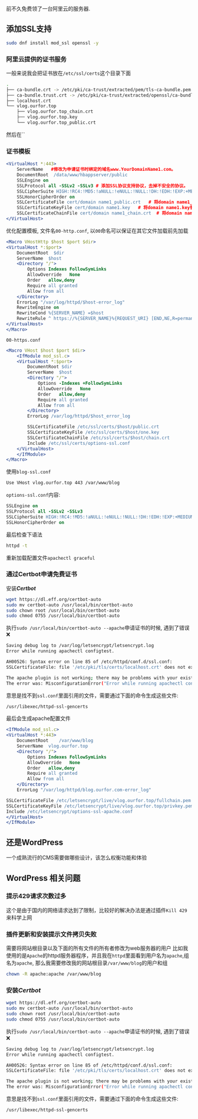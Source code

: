 前不久免费领了一台阿里云的服务器.
<!--more-->
## 添加SSL支持
```bash
sudo dnf install mod_ssl openssl -y
```

### 阿里云提供的证书服务

一般来说我会把证书放在`/etc/ssl/certs`这个目录下面
```bash
.
├── ca-bundle.crt -> /etc/pki/ca-trust/extracted/pem/tls-ca-bundle.pem
├── ca-bundle.trust.crt -> /etc/pki/ca-trust/extracted/openssl/ca-bundle.trust.crt
├── localhost.crt
└── vlog.ourfor.top
    ├── vlog.ourfor.top_chain.crt
    ├── vlog.ourfor.top.key
    └── vlog.ourfor.top_public.crt
```
然后在``

### 证书模板
```apache
<VirtualHost *:443>     
    ServerName   #修改为申请证书时绑定的域名www.YourDomainName1.com。                    
    DocumentRoot  /data/www/hbappserver/public          
    SSLEngine on   
    SSLProtocol all -SSLv2 -SSLv3 # 添加SSL协议支持协议，去掉不安全的协议。
    SSLCipherSuite HIGH:!RC4:!MD5:!aNULL:!eNULL:!NULL:!DH:!EDH:!EXP:+MEDIUM   # 修改加密套件。
    SSLHonorCipherOrder on
    SSLCertificateFile cert/domain name1_public.crt   # 将domain name1_public.crt替换成您证书文件名。
    SSLCertificateKeyFile cert/domain name1.key   # 将domain name1.key替换成您证书的密钥文件名。
    SSLCertificateChainFile cert/domain name1_chain.crt  # 将domain name1_chain.crt替换成您证书的密钥文件名；证书链开头如果有#字符，请删除。
</VirtualHost>
```

优化配置模板, 文件名`00-http.conf`, 以`00`命名可以保证在其它文件加载前先加载
```apache
<Macro VHostHttp $host $port $dir>
<VirtualHost *:$port>
    DocumentRoot  $dir
    ServerName  $host
    <Directory "/">
        Options Indexes FollowSymLinks
        AllowOverride   None
        Order   allow,deny
        Require all granted
        Allow from all
    </Directory>
    ErrorLog "/var/log/httpd/$host-error_log"
    RewriteEngine on
    RewriteCond %{SERVER_NAME} =$host
    RewriteRule ^ https://%{SERVER_NAME}%{REQUEST_URI} [END,NE,R=permanent]
</VirtualHost>
</Macro>
```

`00-https.conf`
```apache
<Macro VHost $host $port $dir>
	<IfModule mod_ssl.c>
	<VirtualHost *:$port>
	    DocumentRoot $dir
	    ServerName  $host
	    <Directory "/">
	        Options -Indexes +FollowSymLinks
	        AllowOverride   None
	        Order   allow,deny
	        Require all granted
	        Allow from all
	    </Directory>
	    ErrorLog /var/log/httpd/$host_error_log

	    SSLCertificateFile /etc/ssl/certs/$host/public.crt
	    SSLCertificateKeyFile /etc/ssl/certs/$host/one.key
	    SSLCertificateChainFile /etc/ssl/certs/$host/chain.crt
		Include /etc/ssl/certs/options-ssl.conf
	</VirtualHost>
	</IfModule>
</Macro>
```

使用`blog-ssl.conf`
```apache
Use VHost vlog.ourfor.top 443 /var/www/blog
```

`options-ssl.conf`内容:
```apache
SSLEngine on   
SSLProtocol all -SSLv2 -SSLv3
SSLCipherSuite HIGH:!RC4:!MD5:!aNULL:!eNULL:!NULL:!DH:!EDH:!EXP:+MEDIUM
SSLHonorCipherOrder on
```

最后检查下语法
```bash
httpd -t
```
重新加载配置文件`apachectl graceful`


### 通过Certbot申请免费证书

安装***Certbot***
```bash
wget https://dl.eff.org/certbot-auto
sudo mv certbot-auto /usr/local/bin/certbot-auto
sudo chown root /usr/local/bin/certbot-auto
sudo chmod 0755 /usr/local/bin/certbot-auto
```

执行`sudo /usr/local/bin/certbot-auto --apache`申请证书的时候, 遇到了错误❌
```bash
Saving debug log to /var/log/letsencrypt/letsencrypt.log
Error while running apachectl configtest.

AH00526: Syntax error on line 85 of /etc/httpd/conf.d/ssl.conf:
SSLCertificateFile: file '/etc/pki/tls/certs/localhost.crt' does not exist or is empty

The apache plugin is not working; there may be problems with your existing configuration.
The error was: MisconfigurationError("Error while running apachectl configtest.\n\nAH00526: Syntax error on line 85 of /etc/httpd/conf.d/ssl.conf:\nSSLCertificateFile: file '/etc/pki/tls/certs/localhost.crt' does not exist or is empty\n",)
```
意思是找不到`ssl.conf`里面引用的文件，需要通过下面的命令生成这些文件:
```bash
/usr/libexec/httpd-ssl-gencerts
```

最后会生成apache配置文件
```apache
<IfModule mod_ssl.c>
<VirtualHost *:443>
    DocumentRoot    /var/www/blog
    ServerName  vlog.ourfor.top
    <Directory "/">
        Options Indexes FollowSymLinks
        AllowOverride   None
        Order   allow,deny
        Require all granted
        Allow from all
    </Directory>
    ErrorLog "/var/log/httpd/blog.ourfor.com-error_log"

SSLCertificateFile /etc/letsencrypt/live/vlog.ourfor.top/fullchain.pem
SSLCertificateKeyFile /etc/letsencrypt/live/vlog.ourfor.top/privkey.pem
Include /etc/letsencrypt/options-ssl-apache.conf
</VirtualHost>
</IfModule>
```

## 还是WordPress
一个成熟流行的CMS需要做哪些设计，该怎么权衡功能和体验

## WordPress 相关问题

### 提示429请求次数过多
这个是由于国内的网络请求达到了限制，比较好的解决办法是通过插件`Kill 429`来科学上网

### 插件更新和安装提示文件拷贝失败
需要将网站根目录以及下面的所有文件的所有者修改为web服务器的用户
比如我使用的是`Apache`的httpd服务器程序，并且我在`httpd`里面看到用户名为`apache`,组名为`apache`,
那么我需要修改我的网站根目录`/var/www/blog`的用户和组
```bash
chown -R apache:apache /var/www/blog
```


### 安装***Certbot***

```bash
wget https://dl.eff.org/certbot-auto
sudo mv certbot-auto /usr/local/bin/certbot-auto
sudo chown root /usr/local/bin/certbot-auto
sudo chmod 0755 /usr/local/bin/certbot-auto
```

执行`sudo /usr/local/bin/certbot-auto --apache`申请证书的时候, 遇到了错误❌
```bash
Saving debug log to /var/log/letsencrypt/letsencrypt.log
Error while running apachectl configtest.

AH00526: Syntax error on line 85 of /etc/httpd/conf.d/ssl.conf:
SSLCertificateFile: file '/etc/pki/tls/certs/localhost.crt' does not exist or is empty

The apache plugin is not working; there may be problems with your existing configuration.
The error was: MisconfigurationError("Error while running apachectl configtest.\n\nAH00526: Syntax error on line 85 of /etc/httpd/conf.d/ssl.conf:\nSSLCertificateFile: file '/etc/pki/tls/certs/localhost.crt' does not exist or is empty\n",)
```
意思是找不到`ssl.conf`里面引用的文件，需要通过下面的命令生成这些文件:
```bash
/usr/libexec/httpd-ssl-gencerts
```